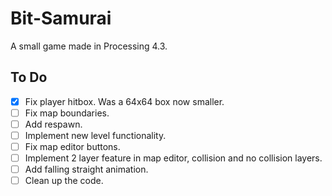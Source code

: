 # Bit-Samurai
A small game made in Processing 4.3.
## To Do
- [x] Fix player hitbox. Was a 64x64 box now smaller.
- [ ] Fix map boundaries.
- [ ] Add respawn.
- [ ] Implement new level functionality.
- [ ] Fix map editor buttons.
- [ ] Implement 2 layer feature in map editor, collision and no collision layers.
- [ ] Add falling straight animation.
- [ ] Clean up the code.
